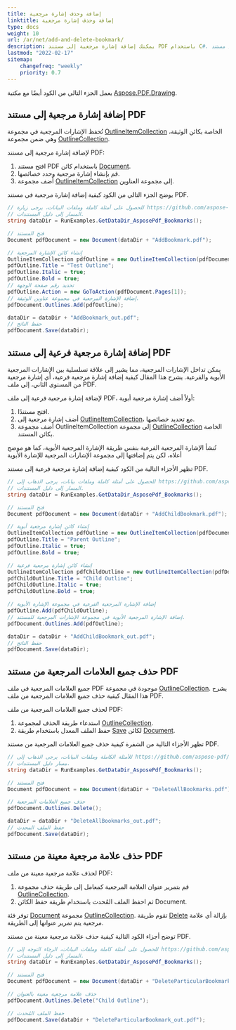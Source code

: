 ```yaml
---
title: إضافة وحذف إشارة مرجعية
linktitle: إضافة وحذف إشارة مرجعية
type: docs
weight: 10
url: /ar/net/add-and-delete-bookmark/
description: يمكنك إضافة إشارة مرجعية إلى مستند PDF باستخدام C#. من الممكن حذف جميع الإشارات المرجعية أو إشارات مرجعية معينة من مستند PDF.
lastmod: "2022-02-17"
sitemap:
    changefreq: "weekly"
    priority: 0.7
---
```

<script type="application/ld+json">
{
    "@context": "https://schema.org",
    "@type": "TechArticle",
    "headline": "إضافة وحذف إشارة مرجعية",
    "alternativeHeadline": "كيفية إضافة وحذف إشارة مرجعية من PDF",
    "author": {
        "@type": "Person",
        "name":"أندري أندروخوفسكي",
        "givenName": "أندري",
        "familyName": "أندروخوفسكي",
        "url":"https://www.linkedin.com/in/andruhovski/"
    },
    "genre": "توليد مستند PDF",
    "keywords": "pdf, c#, حذف إشارة مرجعية, إضافة إشارة مرجعية",
    "wordcount": "302",
    "proficiencyLevel":"مبتدئ",
    "publisher": {
        "@type": "Organization",
        "name": "فريق وثائق Aspose.PDF",
        "url": "https://products.aspose.com/pdf",
        "logo": "https://www.aspose.cloud/templates/aspose/img/products/pdf/aspose_pdf-for-net.svg",
        "alternateName": "Aspose",
        "sameAs": [
            "https://facebook.com/aspose.pdf/",
            "https://twitter.com/asposepdf",
            "https://www.youtube.com/channel/UCmV9sEg_QWYPi6BJJs7ELOg/featured",
            "https://www.linkedin.com/company/aspose",
            "https://stackoverflow.com/questions/tagged/aspose",
            "https://aspose.quora.com/",
            "https://aspose.github.io/"
        ],
        "contactPoint": [
            {
                "@type": "ContactPoint",
                "telephone": "+1 903 306 1676",
                "contactType": "sales",
                "areaServed": "US",
                "availableLanguage": "en"
            },
            {
                "@type": "ContactPoint",
                "telephone": "+44 141 628 8900",
                "contactType": "sales",
                "areaServed": "GB",
                "availableLanguage": "en"
            },
            {
                "@type": "ContactPoint",
                "telephone": "+61 2 8006 6987",
                "contactType": "sales",
                "areaServed": "AU",
                "availableLanguage": "en"
            }
        ]
    },
    "url": "/net/add-and-delete-bookmark/",
    "mainEntityOfPage": {
        "@type": "WebPage",
        "@id": "/net/add-and-delete-bookmark/"
    },
    "dateModified": "2022-02-04",
    "description": "يمكنك إضافة إشارة مرجعية إلى مستند PDF باستخدام C#. من الممكن حذف جميع الإشارات المرجعية أو إشارات مرجعية معينة من مستند PDF."
}
</script>
يعمل الجزء التالي من الكود أيضًا مع مكتبة [Aspose.PDF.Drawing](/pdf/ar/net/drawing/).

## إضافة إشارة مرجعية إلى مستند PDF

تُحفظ الإشارات المرجعية في مجموعة [OutlineItemCollection](https://reference.aspose.com/pdf/net/aspose.pdf/outlineitemcollection) الخاصة بكائن الوثيقة، وهي ضمن مجموعة [OutlineCollection](https://reference.aspose.com/pdf/net/aspose.pdf/outlinecollection).

لإضافة إشارة مرجعية إلى مستند PDF:

1. افتح مستند PDF باستخدام كائن [Document](https://reference.aspose.com/pdf/net/aspose.pdf/document).
1. قم بإنشاء إشارة مرجعية وحدد خصائصها.
1. أضف مجموعة [OutlineItemCollection](https://reference.aspose.com/pdf/net/aspose.pdf/outlineitemcollection) إلى مجموعة العناوين.

يوضح الجزء التالي من الكود كيفية إضافة إشارة مرجعية في مستند PDF.

```csharp
// للحصول على أمثلة كاملة وملفات البيانات، يرجى زيارة https://github.com/aspose-pdf/Aspose.PDF-for-.NET
// المسار إلى دليل المستندات.
string dataDir = RunExamples.GetDataDir_AsposePdf_Bookmarks();

// فتح المستند
Document pdfDocument = new Document(dataDir + "AddBookmark.pdf");

// إنشاء كائن الإشارة المرجعية
OutlineItemCollection pdfOutline = new OutlineItemCollection(pdfDocument.Outlines);
pdfOutline.Title = "Test Outline";
pdfOutline.Italic = true;
pdfOutline.Bold = true;
// تحديد رقم صفحة الوجهة
pdfOutline.Action = new GoToAction(pdfDocument.Pages[1]);
// إضافة الإشارة المرجعية في مجموعة عناوين الوثيقة.
pdfDocument.Outlines.Add(pdfOutline);

dataDir = dataDir + "AddBookmark_out.pdf";
// حفظ الناتج
pdfDocument.Save(dataDir);
```

## إضافة إشارة مرجعية فرعية إلى مستند PDF

يمكن تداخل الإشارات المرجعية، مما يشير إلى علاقة تسلسلية بين الإشارات المرجعية الأبوية والفرعية. يشرح هذا المقال كيفية إضافة إشارة مرجعية فرعية، أي إشارة مرجعية من المستوى الثاني، إلى ملف PDF.

لإضافة إشارة مرجعية فرعية إلى ملف PDF، أولاً أضف إشارة مرجعية أبوية:

1. افتح مستندًا.
1. أضف إشارة مرجعية إلى [OutlineItemCollection](https://reference.aspose.com/pdf/net/aspose.pdf/outlineitemcollection)، مع تحديد خصائصها.
1. أضف مجموعة OutlineItemCollection إلى مجموعة [OutlineCollection](https://reference.aspose.com/pdf/net/aspose.pdf/outlinecollection) الخاصة بكائن المستند.

تُنشأ الإشارة المرجعية الفرعية بنفس طريقة الإشارة المرجعية الأبوية، كما هو موضح أعلاه، لكن يتم إضافتها إلى مجموعة الإشارات المرجعية للإشارة الأبوية

تظهر الأجزاء التالية من الكود كيفية إضافة إشارة مرجعية فرعية إلى مستند PDF.

```csharp
// للحصول على أمثلة كاملة وملفات بيانات، يرجى الذهاب إلى https://github.com/aspose-pdf/Aspose.PDF-for-.NET
// المسار إلى دليل المستندات.
string dataDir = RunExamples.GetDataDir_AsposePdf_Bookmarks();

// فتح المستند
Document pdfDocument = new Document(dataDir + "AddChildBookmark.pdf");

// إنشاء كائن إشارة مرجعية أبوية
OutlineItemCollection pdfOutline = new OutlineItemCollection(pdfDocument.Outlines);
pdfOutline.Title = "Parent Outline";
pdfOutline.Italic = true;
pdfOutline.Bold = true;

// إنشاء كائن إشارة مرجعية فرعية
OutlineItemCollection pdfChildOutline = new OutlineItemCollection(pdfDocument.Outlines);
pdfChildOutline.Title = "Child Outline";
pdfChildOutline.Italic = true;
pdfChildOutline.Bold = true;

// إضافة الإشارة المرجعية الفرعية في مجموعة الإشارة الأبوية
pdfOutline.Add(pdfChildOutline);
// إضافة الإشارة المرجعية الأبوية في مجموعة الإشارات المرجعية للمستند.
pdfDocument.Outlines.Add(pdfOutline);

dataDir = dataDir + "AddChildBookmark_out.pdf";
// حفظ الناتج
pdfDocument.Save(dataDir);
```
## حذف جميع العلامات المرجعية من مستند PDF

جميع العلامات المرجعية في ملف PDF موجودة في مجموعة [OutlineCollection](https://reference.aspose.com/pdf/net/aspose.pdf/outlinecollection). يشرح هذا المقال كيفية حذف جميع العلامات المرجعية من ملف PDF.

لحذف جميع العلامات المرجعية من ملف PDF:

1. استدعاء طريقة الحذف لمجموعة [OutlineCollection](https://reference.aspose.com/pdf/net/aspose.pdf/outlinecollection).
1. حفظ الملف المعدل باستخدام طريقة [Save](https://reference.aspose.com/pdf/net/aspose.pdf.document/save/methods/4) لكائن [Document](https://reference.aspose.com/pdf/net/aspose.pdf/document).

تظهر الأجزاء التالية من الشفرة كيفية حذف جميع العلامات المرجعية من مستند PDF.

```csharp
// للأمثلة الكاملة وملفات البيانات، يرجى الذهاب إلى https://github.com/aspose-pdf/Aspose.PDF-for-.NET
// مسار دليل المستندات.
string dataDir = RunExamples.GetDataDir_AsposePdf_Bookmarks();

// فتح المستند
Document pdfDocument = new Document(dataDir + "DeleteAllBookmarks.pdf");

// حذف جميع العلامات المرجعية
pdfDocument.Outlines.Delete();

dataDir = dataDir + "DeleteAllBookmarks_out.pdf";
// حفظ الملف المحدث
pdfDocument.Save(dataDir);
```
## حذف علامة مرجعية معينة من مستند PDF

لحذف علامة مرجعية معينة من ملف PDF:

1. قم بتمرير عنوان العلامة المرجعية كمعامل إلى طريقة حذف مجموعة [OutlineCollection](https://reference.aspose.com/pdf/net/aspose.pdf/outlinecollection).
1. ثم احفظ الملف المُحدث باستخدام طريقة حفظ الكائن Document.

توفر فئة [Document](https://reference.aspose.com/pdf/net/aspose.pdf/document) مجموعة [OutlineCollection](https://reference.aspose.com/pdf/net/aspose.pdf/outlinecollection). تقوم طريقة [Delete](https://reference.aspose.com/pdf/net/aspose.pdf/outlinecollection/methods/delete) بإزالة أي علامة مرجعية يتم تمرير عنوانها إلى الطريقة.

توضح أجزاء الكود التالية كيفية حذف علامة مرجعية معينة من مستند PDF.

```csharp
// للحصول على أمثلة كاملة وملفات البيانات، الرجاء التوجه إلى https://github.com/aspose-pdf/Aspose.PDF-for-.NET
// المسار إلى دليل المستندات.
string dataDir = RunExamples.GetDataDir_AsposePdf_Bookmarks();

// فتح المستند
Document pdfDocument = new Document(dataDir + "DeleteParticularBookmark.pdf");

// حذف علامة مرجعية معينة بالعنوان
pdfDocument.Outlines.Delete("Child Outline");

// حفظ الملف المُحدث
pdfDocument.Save(dataDir + "DeleteParticularBookmark_out.pdf");
```

<script type="application/ld+json">
{
    "@context": "http://schema.org",
    "@type": "SoftwareApplication",
    "name": "مكتبة Aspose.PDF لـ .NET",
    "image": "https://www.aspose.cloud/templates/aspose/img/products/pdf/aspose_pdf-for-net.svg",
    "url": "https://www.aspose.com/",
    "publisher": {
        "@type": "Organization",
        "name": "Aspose.PDF",
        "url": "https://products.aspose.com/pdf",
        "logo": "https://www.aspose.cloud/templates/aspose/img/products/pdf/aspose_pdf-for-net.svg",
        "alternateName": "Aspose",
        "sameAs": [
            "https://facebook.com/aspose.pdf/",
            "https://twitter.com/asposepdf",
            "https://www.youtube.com/channel/UCmV9sEg_QWYPi6BJJs7ELOg/featured",
            "https://www.linkedin.com/company/aspose",
            "https://stackoverflow.com/questions/tagged/aspose",
            "https://aspose.quora.com/",
            "https://aspose.github.io/"
        ],
        "contactPoint": [
            {
                "@type": "ContactPoint",
                "telephone": "+1 903 306 1676",
                "contactType": "مبيعات",
                "areaServed": "US",
                "availableLanguage": "en"
            },
            {
                "@type": "ContactPoint",
                "telephone": "+44 141 628 8900",
                "contactType": "مبيعات",
                "areaServed": "GB",
                "availableLanguage": "en"
            },
            {
                "@type": "ContactPoint",
                "telephone": "+61 2 8006 6987",
                "contactType": "مبيعات",
                "areaServed": "AU",
                "availableLanguage": "en"
            }
        ]
    },
    "offers": {
        "@type": "Offer",
        "price": "1199",
        "priceCurrency": "USD"
    },
    "applicationCategory": "مكتبة التلاعب بملفات PDF لـ .NET",
    "downloadUrl": "https://www.nuget.org/packages/Aspose.PDF/",
    "operatingSystem": "Windows, MacOS, Linux",
    "screenshot": "https://docs.aspose.com/pdf/net/create-pdf-document/screenshot.png",
    "softwareVersion": "2022.1",
    "aggregateRating": {
        "@type": "AggregateRating",
        "ratingValue": "5",
        "ratingCount": "16"
    }
}
</script>
```


